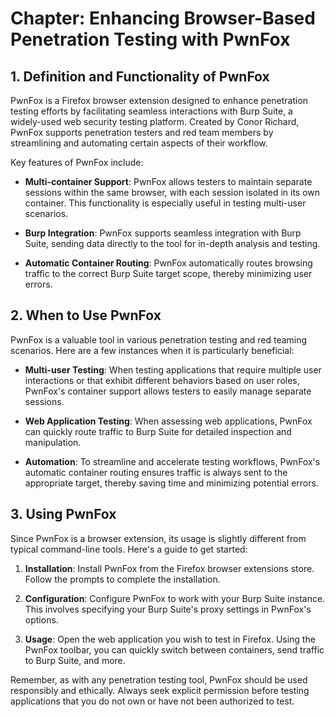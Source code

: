 # Chapter: Enhancing Browser-Based Penetration Testing with PwnFox

## 1. Definition and Functionality of PwnFox

PwnFox is a Firefox browser extension designed to enhance penetration testing efforts by facilitating seamless interactions with Burp Suite, a widely-used web security testing platform. Created by Conor Richard, PwnFox supports penetration testers and red team members by streamlining and automating certain aspects of their workflow.

Key features of PwnFox include:

- **Multi-container Support**: PwnFox allows testers to maintain separate sessions within the same browser, with each session isolated in its own container. This functionality is especially useful in testing multi-user scenarios.

- **Burp Integration**: PwnFox supports seamless integration with Burp Suite, sending data directly to the tool for in-depth analysis and testing.

- **Automatic Container Routing**: PwnFox automatically routes browsing traffic to the correct Burp Suite target scope, thereby minimizing user errors.

## 2. When to Use PwnFox

PwnFox is a valuable tool in various penetration testing and red teaming scenarios. Here are a few instances when it is particularly beneficial:

- **Multi-user Testing**: When testing applications that require multiple user interactions or that exhibit different behaviors based on user roles, PwnFox's container support allows testers to easily manage separate sessions.

- **Web Application Testing**: When assessing web applications, PwnFox can quickly route traffic to Burp Suite for detailed inspection and manipulation.

- **Automation**: To streamline and accelerate testing workflows, PwnFox's automatic container routing ensures traffic is always sent to the appropriate target, thereby saving time and minimizing potential errors.

## 3. Using PwnFox

Since PwnFox is a browser extension, its usage is slightly different from typical command-line tools. Here's a guide to get started:

1. **Installation**: Install PwnFox from the Firefox browser extensions store. Follow the prompts to complete the installation.

2. **Configuration**: Configure PwnFox to work with your Burp Suite instance. This involves specifying your Burp Suite's proxy settings in PwnFox's options.

3. **Usage**: Open the web application you wish to test in Firefox. Using the PwnFox toolbar, you can quickly switch between containers, send traffic to Burp Suite, and more.

Remember, as with any penetration testing tool, PwnFox should be used responsibly and ethically. Always seek explicit permission before testing applications that you do not own or have not been authorized to test.
